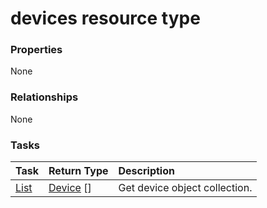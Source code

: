 # devices resource type



### Properties
None

### Relationships
None


### Tasks

| Task		   | Return Type	|Description|
|:---------------|:--------|:----------|
|[List](../api/device_list.md) | [Device](device.md) [] |Get device object collection. |

<!-- uuid: 59012990-02bc-47fb-88da-63012cd17f2f
2015-10-14 23:39:30 UTC -->
<!-- {
  "type": "#page.annotation",
  "description": "devices resource",
  "keywords": "",
  "section": "documentation",
  "tocPath": ""
}-->